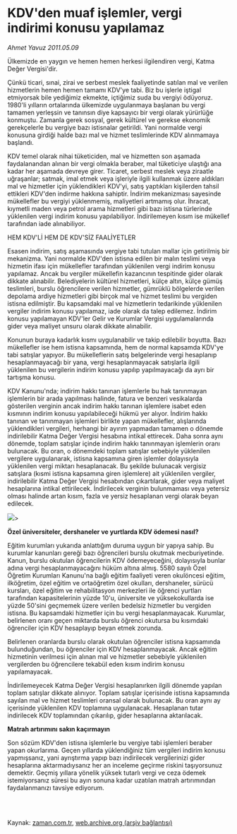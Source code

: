 # KDV'den muaf işlemler, vergi  indirimi konusu yapılamaz

*Ahmet  Yavuz 2011.05.09*

<td class="columnist-detail">
<p>Ülkemizde en yaygın ve hemen hemen herkesi ilgilendiren vergi, Katma Değer Vergisi'dir.</p>
<p>
<div id="haberMetinDiv">
<p> Çünkü ticari, sınai, zirai ve serbest meslek faaliyetinde satılan mal ve verilen hizmetlerin hemen hemen tamamı KDV'ye tabi. Biz bu işlerle iştigal etmiyorsak bile yediğimiz ekmekte, içtiğimiz suda bu vergiyi ödüyoruz. 1980'li yılların ortalarında ülkemizde uygulanmaya başlanan bu vergi tamamen yerleşsin ve tanınsın diye kapsayıcı bir vergi olarak yürürlüğe konmuştu. Zamanla gerek sosyal, gerek kültürel ve gerekse ekonomik gerekçelerle bu vergiye bazı istisnalar getirildi. Yani normalde vergi konusuna girdiği halde bazı mal ve hizmet teslimlerinde KDV alınmamaya başlandı.
<p> KDV temel olarak nihai tüketiciden, mal ve hizmetten son aşamada faydalanandan alınan bir vergi olmakla beraber, mal tüketiciye ulaştığı ana kadar her aşamada devreye girer. Ticaret, serbest meslek veya ziraatle uğraşanlar; satmak, imal etmek veya işleriyle ilgili kullanmak üzere aldıkları mal ve hizmetler için yüklendikleri KDV'yi, satış yaptıkları kişilerden tahsil ettikleri KDV'den indirme hakkına sahiptir. İndirim mekanizması sayesinde mükellefler bu vergiyi yüklenmemiş, maliyetleri artmamış olur. İhracat, kıymetli maden veya petrol arama hizmetleri gibi bazı istisna türlerinde yüklenilen vergi indirim konusu yapılabiliyor. İndirilemeyen kısım ise mükellef tarafından iade alınabiliyor.
<p>HEM KDV'Lİ HEM DE KDV'SİZ FAALİYETLER
<p>Esasen indirim, satış aşamasında vergiye tabi tutulan mallar için getirilmiş bir mekanizma. Yani normalde KDV'den istisna edilen bir malın teslimi veya hizmetin ifası için mükellefler tarafından yüklenilen vergi indirim konusu yapılamaz. Ancak bu vergiler mükellefin kazancının tespitinde gider olarak dikkate alınabilir. Belediyelerin kültürel hizmetleri, külçe altın, külçe gümüş teslimleri, burslu öğrencilere verilen hizmetler, gümrüklü bölgelerde verilen depolama ardiye hizmetleri gibi birçok mal ve hizmet teslimi bu vergiden istisna edilmiştir. Bu kapsamdaki mal ve hizmetlerin tedarikinde yüklenilen vergiler indirim konusu yapılamaz, iade olarak da talep edilemez. İndirim konusu yapılamayan KDV'ler Gelir ve Kurumlar Vergisi uygulamalarında gider veya maliyet unsuru olarak dikkate alınabilir.
<p> Konunun buraya kadarlık kısmı uygulanabilir ve takip edilebilir boyutta. Bazı mükellefler ise hem istisna kapsamında, hem de normal kapsamda KDV'ye tabi satışlar yapıyor. Bu mükelleflerin satış belgelerinde vergi hesaplanıp hesaplanmayacağı bir yana, vergi hesaplanmayacak satışlarla ilgili yüklenilen bu vergilerin indirim konusu yapılıp yapılmayacağı da ayrı bir tartışma konusu.
<p> KDV Kanunu'nda; indirim hakkı tanınan işlemlerle bu hak tanınmayan işlemlerin bir arada yapılması halinde, fatura ve benzeri vesikalarda gösterilen verginin ancak indirim hakkı tanınan işlemlere isabet eden kısmının indirim konusu yapılabileceği hükmü yer alıyor. İndirim hakkı tanınan ve tanınmayan işlemleri birlikte yapan mükellefler, alışlarında yüklendikleri vergileri, herhangi bir ayırım yapmadan tamamen o dönemde indirilebilir Katma Değer Vergisi hesabına intikal ettirecek. Daha sonra aynı dönemde, toplam satışlar içinde indirim hakkı tanınmayan işlemlerin oranı bulunacak. Bu oran, o dönemdeki toplam satışlar sebebiyle yüklenilen vergilere uygulanarak, istisna kapsamına giren işlemler dolayısıyla yüklenilen vergi miktarı hesaplanacak. Bu şekilde bulunacak vergisiz satışlara (kısmi istisna kapsamına giren işlemlere) ait yüklenilen vergiler, indirilebilir Katma Değer Vergisi hesabından çıkartılarak, gider veya maliyet hesaplarına intikal ettirilecek. İndirilecek verginin bulunmaması veya yetersiz olması halinde artan kısım, fazla ve yersiz hesaplanan vergi olarak beyan edilecek.
<p><p<p align="center"><img border="0" src="http://web.archive.org/web/20110726182100im_/http://medya.zaman.com.tr/2011/05/09/vergi-takvimi.jpg"/>&gt;
<p><b>Özel üniversiteler, dershaneler ve yurtlarda KDV ödemesi nasıl?</b>
<p>Eğitim kurumları yukarıda anlattığım duruma uygun bir yapıya sahip. Bu kurumlar kanunları gereği bazı öğrencileri burslu okutmak mecburiyetinde. Kanun, burslu okutulan öğrencilerin KDV ödemeyeceğini, dolayısıyla bunlar adına vergi hesaplanmayacağını hüküm altına almış. 5580 sayılı Özel Öğretim Kurumları Kanunu'na bağlı eğitim faaliyeti veren okulöncesi eğitim, ilköğretim, özel eğitim ve ortaöğretim özel okulları, dershaneler, sürücü kursları, özel eğitim ve rehabilitasyon merkezleri ile öğrenci yurtları tarafından kapasitelerinin yüzde 10'u, üniversite ve yüksekokullarda ise yüzde 50'sini geçmemek üzere verilen bedelsiz hizmetler bu vergiden istisna. Bu kapsamdaki hizmetler için bu vergi hesaplanmayacak. Kurumlar, belirlenen oranı geçen miktarda burslu öğrenci okutursa bu kısımdaki öğrenciler için KDV hesaplayıp beyan etmek zorunda.
<p> Belirlenen oranlarda burslu olarak okutulan öğrenciler istisna kapsamında bulunduğundan, bu öğrenciler için KDV hesaplanmayacak. Ancak eğitim hizmetinin verilmesi için alınan mal ve hizmetler sebebiyle yüklenilen vergilerden bu öğrencilere tekabül eden kısım indirim konusu yapılamayacak.
<p> İndirilemeyecek Katma Değer Vergisi hesaplanırken ilgili dönemde yapılan toplam satışlar dikkate alınıyor. Toplam satışlar içerisinde istisna kapsamında sayılan mal ve hizmet teslimleri oransal olarak bulunacak. Bu oran aynı ay içerisinde yüklenilen KDV toplamına uygulanacak. Hesaplanan tutar indirilecek KDV toplamından çıkarılıp, gider hesaplarına aktarılacak.
<p><b>Matrah artırımını sakın kaçırmayın</b>
<p>Son sözüm KDV'den istisna işlemlerle bu vergiye tabi işlemleri beraber yapan okurlarıma. Geçen yıllarda yüklendiğiniz tüm vergileri indirim konusu yapmışsanız, yani ayrıştırma yapıp bazı indirilecek vergilerinizi gider hesaplarına aktarmadıysanız her an inceleme geçirme riskini taşıyorsunuz demektir. Geçmiş yıllara yönelik yüksek tutarlı vergi ve ceza ödemek istemiyorsanız süresi bu ayın sonuna kadar uzatılan matrah artırımından faydalanmanızı tavsiye ediyorum.</p></p></p></p></p></p></p<p></p></p></p></p></p></p></p></div>
</p>


<p><br>
		 </br></p></td>

Kaynak: [zaman.com.tr](http://zaman.com.tr/yazar.do?yazino=1131837), [web.archive.org (arşiv bağlantısı)](http://web.archive.org/web/20110726182100/http://zaman.com.tr:80/yazar.do?yazino=1131837)
